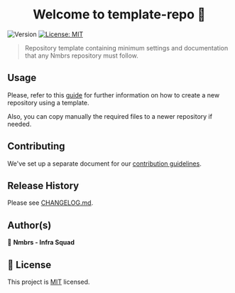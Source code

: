 <h1 align="center">Welcome to template-repo 👋</h1>
<p>
  <img alt="Version" src="https://img.shields.io/badge/version-1.0.0-blue.svg" />
  <a href="LICENSE.md" target="_blank">
    <img alt="License: MIT" src="https://img.shields.io/badge/License-MIT-blue.svg" />
  </a>
</p>

> Repository template containing minimum settings and documentation that any Nmbrs repository must follow.

## Usage

Please, refer to this [guide](https://docs.github.com/en/repositories/creating-and-managing-repositories/creating-a-repository-from-a-template) for further information on how to create a new repository using a template.

Also, you can copy manually the required files to a newer repository if needed.

## Contributing

We've set up a separate document for our [contribution guidelines](CONTRIBUTING.md).

## Release History

Please see [CHANGELOG.md](CHANGELOG.md).

## Author(s)

👤 **Nmbrs - Infra Squad**

## 📝 License

This project is [MIT](LICENSE.md) licensed.
